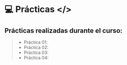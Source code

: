 # 💻 Prácticas </> 

## Prácticas realizadas durante el curso:

> - Práctica 01: 
> - Práctica 02: 
> - Práctica 03: 
> - Práctica 04: 
